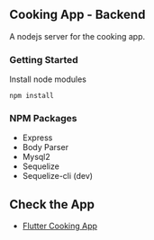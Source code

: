 ## Cooking App - Backend

A nodejs server for the cooking app.

### Getting Started

Install node modules
```
npm install
```

### NPM Packages

- Express
- Body Parser
- Mysql2
- Sequelize
- Sequelize-cli (dev)

## Check the App

- [Flutter Cooking App](https://github.com/Jibaru/cooking-app)

